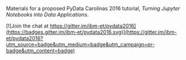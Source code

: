 Materials for a proposed PyData Carolinas 2016 tutorial, *Turning Jupyter Notebooks into Data Applications*.


[![Join the chat at https://gitter.im/ibm-et/pydata2016](https://badges.gitter.im/ibm-et/pydata2016.svg)](https://gitter.im/ibm-et/pydata2016?utm_source=badge&utm_medium=badge&utm_campaign=pr-badge&utm_content=badge)